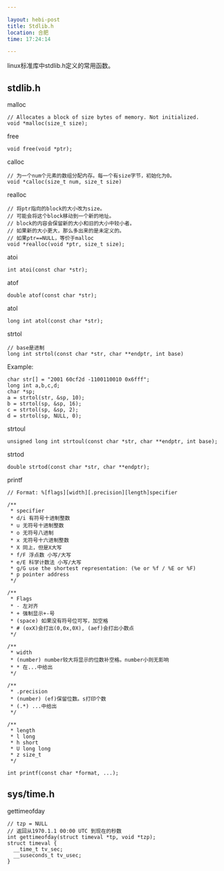 ```yaml
---

layout: hebi-post
title: Stdlib.h
location: 合肥
time: 17:24:14

---
```


linux标准库中stdlib.h定义的常用函数。

## stdlib.h

malloc

```
// Allocates a block of size bytes of memory. Not initialized.
void *malloc(size_t size);
```

free

```
void free(void *ptr);
```

calloc

```
// 为一个num个元素的数组分配内存。每一个有size字节，初始化为0。
void *calloc(size_t num, size_t size)
```

realloc

```
// 将ptr指向的block的大小改为size。
// 可能会将这个block移动到一个新的地址。
// block的内容会保留新的大小和旧的大小中较小者。
// 如果新的大小更大，那么多出来的是未定义的。
// 如果ptr==NULL，等价于malloc
void *realloc(void *ptr, size_t size);
```

atoi

```
int atoi(const char *str);
```

atof

```
double atof(const char *str);
```

atol

```
long int atol(const char *str);
```

strtol

```
// base是进制
long int strtol(const char *str, char **endptr, int base)
```

Example:

```
char str[] = "2001 60cf2d -1100110010 0x6fff";
long int a,b,c,d;
char *sp;
a = strtol(str, &sp, 10);
b = strtol(sp, &sp, 16);
c = strtol(sp, &sp, 2);
d = strtol(sp, NULL, 0);
```

strtoul

```
unsigned long int strtoul(const char *str, char **endptr, int base);
```

strtod

```
double strtod(const char *str, char **endptr);
```

printf


```
// Format: %[flags][width][.precision][length]specifier

/**
 * specifier
 * d/i 有符号十进制整数
 * u 无符号十进制整数
 * o 无符号八进制
 * x 无符号十六进制整数
 * X 同上，但是X大写
 * f/F 浮点数 小写/大写
 * e/E 科学计数法 小写/大写
 * g/G use the shortest representation: (%e or %f / %E or %F)
 * p pointer address
 */

/**
 * Flags
 * - 左对齐
 * + 强制显示+-号
 * (space) 如果没有符号位可写，加空格
 * # (oxX)会打出(0,0x,0X), (aef)会打出小数点
 */

/**
 * width
 * (number) number较大将显示的位数补空格。number小则无影响
 * * 在...中给出
 */

/**
 * .precision
 * (number) (ef)保留位数。s打印个数
 * (.*) ...中给出
 */

/**
 * length
 * l long
 * h short
 * U long long
 * z size_t
 */

int printf(const char *format, ...);
```

## sys/time.h

gettimeofday

```
// tzp = NULL
// 返回从1970.1.1 00:00 UTC 到现在的秒数
int gettimeofday(struct timeval *tp, void *tzp);
struct timeval {
  __time_t tv_sec;
  __suseconds_t tv_usec;
}
```
